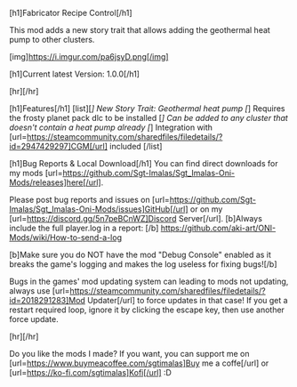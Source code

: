 [h1]Fabricator Recipe Control[/h1]

This mod adds a new story trait that allows adding the geothermal heat pump to other clusters.

[img]https://i.imgur.com/pa6jsyD.png[/img]

[h1]Current latest Version: 1.0.0[/h1]

[hr][/hr]

[h1]Features[/h1]
[list][*] New Story Trait: Geothermal heat pump
[*] Requires the frosty planet pack dlc to be installed
[*] Can be added to any cluster that doesn't contain a heat pump already
[*] Integration with [url=https://steamcommunity.com/sharedfiles/filedetails/?id=2947429297]CGM[/url] included
[/list]


[h1]Bug Reports & Local Download[/h1]
You can find direct downloads for my mods [url=https://github.com/Sgt-Imalas/Sgt_Imalas-Oni-Mods/releases]here[/url].

Please post bug reports and issues on [url=https://github.com/Sgt-Imalas/Sgt_Imalas-Oni-Mods/issues]GitHub[/url] or on my [url=https://discord.gg/5n7peBCnWZ]Discord Server[/url]. 
[b]Always include the full player.log in a report: [/b] https://github.com/aki-art/ONI-Mods/wiki/How-to-send-a-log

[b]Make sure you do NOT have the mod "Debug Console" enabled as it breaks the game's logging and makes the log useless for fixing bugs![/b] 

Bugs in the games' mod updating system can leading to mods not updating, always use [url=https://steamcommunity.com/sharedfiles/filedetails/?id=2018291283]Mod Updater[/url] to force updates in that case!
If you get a restart required loop, ignore it by clicking the escape key, then use another force update.

[hr][/hr]

Do you like the mods I made? If you want, you can support me on [url=https://www.buymeacoffee.com/sgtimalas]Buy me a coffe[/url] or [url=https://ko-fi.com/sgtimalas]Kofi[/url] :D
